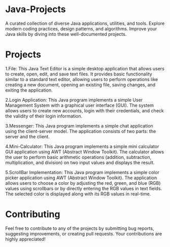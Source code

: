 # Java-Projects

A curated collection of diverse Java applications, utilities, and tools. Explore modern coding practices, design patterns, and algorithms. Improve your Java skills
by diving into these well-documented projects.

# Projects

1.File: This Java Text Editor is a simple desktop application that allows users to create, open, edit, and save text files. It provides basic functionality similar
to a standard text editor, allowing users to perform operations like creating a new document, opening an existing file, saving changes, and exiting the application.

2.Login Application: This Java program implements a simple User Management System with a graphical user interface (GUI). The system allows users to create new
accounts, login with their credentials, and check the validity of their login information.

3.Messenger: This Java program implements a simple chat application using the client-server model. The application consists of two parts: the server and the client.

4.Mini-Calculator: This Java program implements a simple mini calculator GUI application using AWT (Abstract Window Toolkit). The calculator allows the user to
perform basic arithmetic operations (addition, subtraction, multiplication, and division) on two input values and displays the result.

5.ScrollBar Implementation: This Java program implements a simple color picker application using AWT (Abstract Window Toolkit). The application allows users to
choose a color by adjusting the red, green, and blue (RGB) values using scrollbars or by directly entering the RGB values in text fields. The selected color is 
displayed along with its RGB values in real-time.

# Contributing

Feel free to contribute to any of the projects by submitting bug reports, suggesting improvements, or creating pull requests. Your contributions are highly
appreciated!
